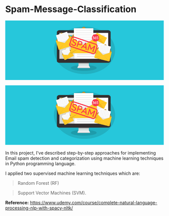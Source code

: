 # Spam-Message-Classification

![This is an image](https://github.com/naauuz/Natural-Language-Processing-NLP-with-8-Projects/blob/main/Image/spam.jpeg)

<img src="https://github.com/naauuz/Natural-Language-Processing-NLP-with-8-Projects/blob/main/Image/spam.jpeg" class="centerImage">


In this project, I've described step-by-step approaches for implementing Email spam detection and categorization using machine learning techniques in Python programming language.

I applied two supervised machine learning techniques which are:
 
> Random Forest (RF) 

> Support Vector Machines (SVM).

**Reference:**
https://www.udemy.com/course/complete-natural-language-processing-nlp-with-spacy-nltk/

